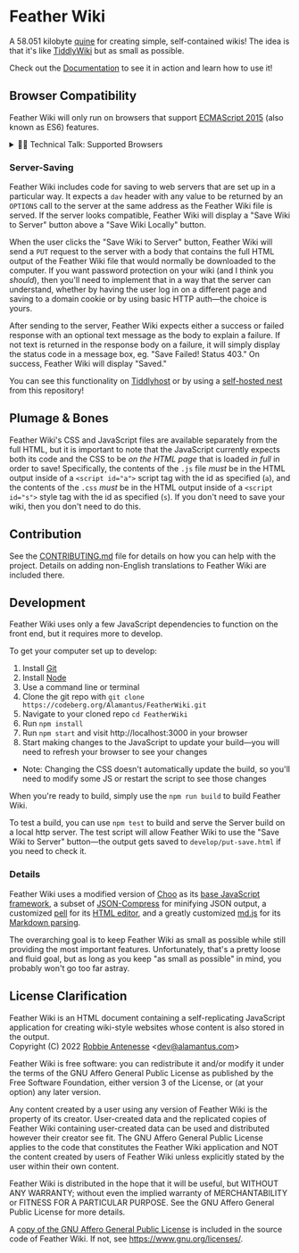 # Feather Wiki

A 58.051 kilobyte [quine](https://en.wikipedia.org/wiki/Quine_(computing)) for creating simple, self-contained wikis! The idea is that it's like
[TiddlyWiki](https://tiddlywiki.com) but as small as possible.

Check out the [Documentation](https://feather.wiki) to see it in action and learn how to use it!

## Browser Compatibility

Feather Wiki will only run on browsers that support [ECMAScript 2015](https://caniuse.com/es6) (also known as ES6) features.

<details>
<summary>👨‍💻 Technical Talk: Supported Browsers</summary>

According to [this ECMAScript compatibility table](https://kangax.github.io/compat-table/es6/), the following
browser versions should definitely be able to run Feather Wiki version 1.3.0 and up without issues:

- Chrome 86+
- Edge 87+
- Firefox 88+
- iOS Safari 12+
- Opera 73+
- Opera Mobile 62+
- Safari 13+
- Samsung Internet for Android 12+

The chart linked above is incomplete, so if your browser is older than any of these, you _might_ still be able to run Feather Wiki, but
you'll have to check yourself if it supports [features from ECMAScript 2015](https://caniuse.com/es6) (also known as ES6).

</details>

### Server-Saving

Feather Wiki includes code for saving to web servers that are set up in a particular way. It expects a `dav` header with any value to be returned by an `OPTIONS` call to the server at the same address as the Feather Wiki file is served. If the server looks compatible, Feather Wiki will display a "Save Wiki to Server" button above a "Save Wiki Locally" button.

When the user clicks the "Save Wiki to Server" button, Feather Wiki will send a `PUT` request to the server with a body that contains the full HTML output of the Feather Wiki file that would normally be downloaded to the computer. If you want password protection on your wiki (and I think you _should_), then you'll need to implement that in a way that the server can understand, whether by having the user log in on a different page and saving to a domain cookie or by using basic HTTP auth—the choice is yours.

After sending to the server, Feather Wiki expects either a success or failed response with an optional text message as the body to explain a failure. If not text is returned in the response body on a failure, it will simply display the status code in a message box, eg. "Save Failed! Status 403." On success, Feather Wiki will display "Saved."

You can see this functionality on [Tiddlyhost](https://tiddlyhost.com) or by using a [self-hosted nest](https://codeberg.org/Alamantus/FeatherWiki/src/branch/main/nests) from this repository!

## Plumage & Bones

Feather Wiki's CSS and JavaScript files are available separately from the full HTML, but it is important to note that the JavaScript currently expects both its code and the CSS to be _on the HTML page_ that is loaded _in full_ in order to save! Specifically, the contents of the `.js` file _must_ be in the HTML output inside of a `<script id="a">` script tag with the id as specified (`a`), and the contents of the `.css` _must_ be in the HTML output inside of a `<script id="s">` style tag with the id as specified (`s`). If you don't need to save your wiki, then you don't need to do this.

## Contribution

See the [CONTRIBUTING.md](CONTRIBUTING.md) file for details on how you can help with the project. Details on adding non-English
translations to Feather Wiki are included there.

## Development

Feather Wiki uses only a few JavaScript dependencies to function on the front end, but it requires more to develop.

To get your computer set up to develop:

1. Install [Git](https://git-scm.com)
1. Install [Node](https://nodejs.org)
1. Use a command line or terminal
1. Clone the git repo with `git clone https://codeberg.org/Alamantus/FeatherWiki.git`
1. Navigate to your cloned repo `cd FeatherWiki`
1. Run `npm install`
1. Run `npm start` and visit http://localhost:3000 in your browser
1. Start making changes to the JavaScript to update your build—you will need to refresh your browser to see your changes
  - Note: Changing the CSS doesn't automatically update the build, so you'll need to modify some JS or restart the script to see those changes

When you're ready to build, simply use the `npm run build` to build Feather Wiki.

To test a build, you can use `npm test` to build and serve the Server build on a local http server. The test script will allow
Feather Wiki to use the "Save Wiki to Server" button—the output gets saved to `develop/put-save.html` if you need
to check it.

### Details

Feather Wiki uses a modified version of [Choo](https://choo.io) as its [base JavaScript framework](./nanochoo.js), a subset of [JSON-Compress](https://github.com/Alamantus/JSON-Compress) for
minifying JSON output, a customized [pell](https://jaredreich.com/pell/) for its [HTML editor](./helpers/ed.js), and a greatly customized [md.js](https://github.com/thysultan/md.js) for
its [Markdown parsing](./helpers/md.js).

The overarching goal is to keep Feather Wiki as small as possible while still providing the most important features.
Unfortunately, that's a pretty loose and fluid goal, but as long as you keep "as small as possible" in mind, you probably
won't go too far astray.

## License Clarification

Feather Wiki is an HTML document containing a self-replicating JavaScript application for creating wiki-style websites whose content is also stored in the output.  
Copyright (C) 2022 [Robbie Antenesse](https://robbie.antenesse.net) \<dev@alamantus.com\>

Feather Wiki is free software: you can redistribute it and/or modify
it under the terms of the GNU Affero General Public License as
published by the Free Software Foundation, either version 3 of the
License, or (at your option) any later version.

Any content created by a user using any version of Feather Wiki is
the property of its creator. User-created data and the replicated
copies of Feather Wiki containing user-created data can be used and
distributed however their creator see fit. The GNU Affero General
Public License applies to the code that constitutes the Feather Wiki
application and NOT the content created by users of Feather Wiki
unless explicitly stated by the user within their own content.

Feather Wiki is distributed in the hope that it will be useful,
but WITHOUT ANY WARRANTY; without even the implied warranty of
MERCHANTABILITY or FITNESS FOR A PARTICULAR PURPOSE. See the
GNU Affero General Public License for more details.

A [copy of the GNU Affero General Public License](https://codeberg.org/Alamantus/FeatherWiki/src/branch/main/LICENSE)
is included in the source code of Feather Wiki. If not, see
https://www.gnu.org/licenses/.
